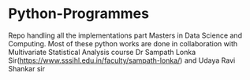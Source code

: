 # Python-Programmes
Repo handling all the implementations part  Masters in Data Science and Computing.
Most of these python works are done in collaboration with Multivariate Statistical Analysis course
Dr Sampath Lonka Sir(https://www.sssihl.edu.in/faculty/sampath-lonka/) and Udaya Ravi Shankar sir
